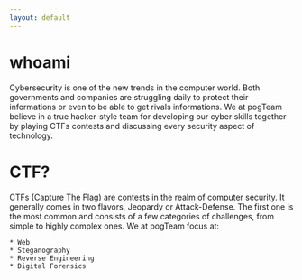 ```yaml
---
layout: default
---
```


# whoami

Cybersecurity is one of the new trends in the computer world. Both governments and companies are struggling daily to protect their informations or even to be able to get rivals informations. We at pogTeam believe in a true hacker-style team for developing our cyber skills together by playing CTFs contests and discussing every security aspect of technology.


# CTF?

CTFs (Capture The Flag) are contests in the realm of computer security. It generally comes in two flavors, Jeopardy or Attack-Defense. The first one is the most common and consists of a few categories of challenges, from simple to highly complex ones. We at pogTeam focus at:

    * Web
    * Steganography
    * Reverse Engineering
    * Digital Forensics

